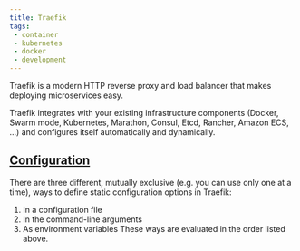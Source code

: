 ```yaml
---
title: Traefik
tags:
 - container
 - kubernetes
 - docker
 - development
--- 
```


Traefik is a modern HTTP reverse proxy and load balancer that makes deploying microservices easy.
<!--more-->
Traefik integrates with your existing infrastructure components (Docker, Swarm mode, Kubernetes, Marathon, Consul, Etcd, Rancher, Amazon ECS, ...) and configures itself automatically and dynamically.

## [Configuration](https://doc.traefik.io/traefik/v2.0/getting-started/configuration-overview/)

There are three different, mutually exclusive (e.g. you can use only one at a time), ways to define static configuration options in Traefik:

1. In a configuration file
2. In the command-line arguments
3. As environment variables
These ways are evaluated in the order listed above.
